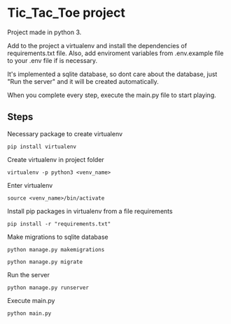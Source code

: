 # Tic_Tac_Toe project
Project made in python 3.

Add to the project a virtualenv and install the dependencies of requirements.txt file. Also, add enviroment variables from .env.example file to your .env file if is necessary.

It's implemented a sqlite database, so dont care about the database, just "Run the server" and it will be created automatically.

When you complete every step, execute the main.py file to start playing.

## Steps

Necessary package to create virtualenv
```
pip install virtualenv
```
Create virtualenv in project folder
```
virtualenv -p python3 <venv_name>
```
Enter virtualenv
```
source <venv_name>/bin/activate
```
Install pip packages in virtualenv from a file requirements
```
pip install -r "requirements.txt"
```
Make migrations to sqlite database
```
python manage.py makemigrations
```
```
python manage.py migrate
```
Run the server
```
python manage.py runserver
```
Execute main.py
```
python main.py
```
